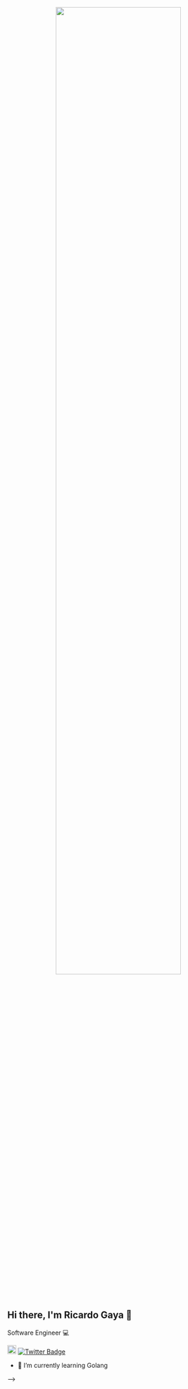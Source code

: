 <p align="center">
 <img 
      width="75%" 
      src="https://media.giphy.com/media/E4l3Bs0rGcBiM/giphy.gif" />
</p>


## Hi there, I'm Ricardo Gaya 👋
Software Engineer 💻

<a href="https://dev.to/rrgaya"><img src="https://img.shields.io/badge/DEV.TO-%230A0A0A.svg?&style=for-the-badge&logo=dev-dot-to&logoColor=white" height=20></a>
[![Twitter Badge](https://img.shields.io/twitter/follow/ricardorgaya?style=social)](https://twitter.com/ricardorgaya)

<!-- [![Linkedin Badge](https://img.shields.io/badge/-yuriscosta-blue?style=flat-square&logo=Linkedin&logoColor=white&link=https://www.linkedin.com/in/ricardorgaya)](https://www.linkedin.com/in/ricardorgaya) -->

<!-- - 🔭 I’m currently working on ... -->
- 🌱 I’m currently learning Golang
<!-- - 👯 I’m looking to collaborate on ... -->
<!-- - 🤔 I’m looking for help with ... -->
<!-- - 💬 Ask me about ... -->
<!-- - 📫 How to reach me: ... -->
<!-- - 😄 Pronouns: ... -->
<!-- - ⚡ Fun fact: ... -->
-->
